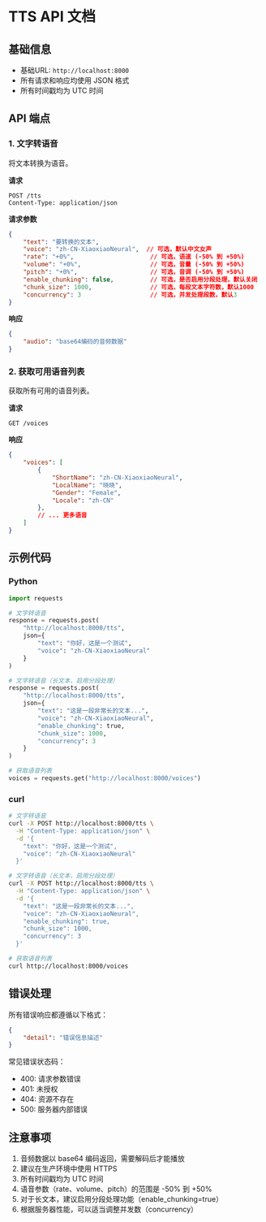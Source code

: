 # TTS API 文档

## 基础信息

- 基础URL: `http://localhost:8000`
- 所有请求和响应均使用 JSON 格式
- 所有时间戳均为 UTC 时间

## API 端点

### 1. 文字转语音

将文本转换为语音。

**请求**
```http
POST /tts
Content-Type: application/json
```

**请求参数**
```json
{
    "text": "要转换的文本",
    "voice": "zh-CN-XiaoxiaoNeural",  // 可选，默认中文女声
    "rate": "+0%",                     // 可选，语速 (-50% 到 +50%)
    "volume": "+0%",                   // 可选，音量 (-50% 到 +50%)
    "pitch": "+0%",                    // 可选，音调 (-50% 到 +50%)
    "enable_chunking": false,          // 可选，是否启用分段处理，默认关闭
    "chunk_size": 1000,                // 可选，每段文本字符数，默认1000
    "concurrency": 3                   // 可选，并发处理段数，默认3
}
```

**响应**
```json
{
    "audio": "base64编码的音频数据"
}
```

### 2. 获取可用语音列表

获取所有可用的语音列表。

**请求**
```http
GET /voices
```

**响应**
```json
{
    "voices": [
        {
            "ShortName": "zh-CN-XiaoxiaoNeural",
            "LocalName": "晓晓",
            "Gender": "Female",
            "Locale": "zh-CN"
        },
        // ... 更多语音
    ]
}
```

## 示例代码

### Python
```python
import requests

# 文字转语音
response = requests.post(
    "http://localhost:8000/tts",
    json={
        "text": "你好，这是一个测试",
        "voice": "zh-CN-XiaoxiaoNeural"
    }
)

# 文字转语音（长文本，启用分段处理）
response = requests.post(
    "http://localhost:8000/tts",
    json={
        "text": "这是一段非常长的文本...",
        "voice": "zh-CN-XiaoxiaoNeural",
        "enable_chunking": true,
        "chunk_size": 1000,
        "concurrency": 3
    }
)

# 获取语音列表
voices = requests.get("http://localhost:8000/voices")
```

### curl
```bash
# 文字转语音
curl -X POST http://localhost:8000/tts \
  -H "Content-Type: application/json" \
  -d '{
    "text": "你好，这是一个测试",
    "voice": "zh-CN-XiaoxiaoNeural"
  }'

# 文字转语音（长文本，启用分段处理）
curl -X POST http://localhost:8000/tts \
  -H "Content-Type: application/json" \
  -d '{
    "text": "这是一段非常长的文本...",
    "voice": "zh-CN-XiaoxiaoNeural",
    "enable_chunking": true,
    "chunk_size": 1000,
    "concurrency": 3
  }'

# 获取语音列表
curl http://localhost:8000/voices
```

## 错误处理

所有错误响应都遵循以下格式：

```json
{
    "detail": "错误信息描述"
}
```

常见错误状态码：
- 400: 请求参数错误
- 401: 未授权
- 404: 资源不存在
- 500: 服务器内部错误

## 注意事项

1. 音频数据以 base64 编码返回，需要解码后才能播放
2. 建议在生产环境中使用 HTTPS
3. 所有时间戳均为 UTC 时间
4. 语音参数（rate、volume、pitch）的范围是 -50% 到 +50%
5. 对于长文本，建议启用分段处理功能（enable_chunking=true）
6. 根据服务器性能，可以适当调整并发数（concurrency） 